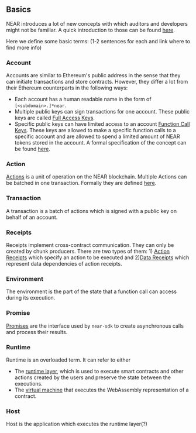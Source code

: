 ## Basics

NEAR introduces a lot of new concepts with which auditors and developers might not be familiar. A quick introduction to those can be found [here](https://docs.near.org/docs/concepts/new-to-near).

Here we define some basic terms:
(1-2 sentences for each and link where to find more info)

### Account

Accounts are similar to Ethereum's public address in the sense that they can initiate transactions and store contracts. However, they differ a lot from their Ethereum counterparts in the following ways:

* Each account has a human readable name in the form of ``[<subdomain>.]*near``.
* Multiple public keys can sign transactions for one account. These public keys are called [Full Access Keys](https://docs.near.org/docs/concepts/account#access-keys).
* Specific public keys can have limited access to an account [Function Call Keys](https://docs.near.org/docs/concepts/account#function-call-keys). These keys are allowed to make a specific function calls to a specific account and are allowed to spend a limited amount of NEAR tokens stored in the account. A formal specification of the concept can be found [here](https://nomicon.io/DataStructures/AccessKey.html#accesskeypermissionfunctioncall).

### Action

[Actions](https://docs.near.org/docs/concepts/transaction#action) is a unit of operation on the NEAR blockchain. Multiple Actions can be batched in one transaction. Formally they are defined [here](https://nomicon.io/RuntimeSpec/Actions.html).

### Transaction

A transaction is a batch of actions which is signed with a public key on behalf of an account. 

### Receipts

Receipts implement cross-contract communication. They can only be created by chunk producers. There are two types of them: 1) [Action Receipts](https://nomicon.io/RuntimeSpec/Receipts.html#actionreceipt) which specify an action to be executed and 2)[Data Receipts](https://nomicon.io/RuntimeSpec/Receipts.html#datareceipt) which represent data dependencies of action receipts.

### Environment

The environment is the part of the state that a function call can access during its execution.

### Promise

[Promises](https://nomicon.io/RuntimeSpec/Components/BindingsSpec/PromisesAPI.html) are the interface used by ``near-sdk`` to create asynchronous calls and process their results.

### Runtime

Runtime is an overloaded term. It can refer to either 
* The [runtime layer](https://nomicon.io/RuntimeSpec/Runtime.html#runtime), which is used to execute smart contracts and other actions created by the users and preserve the state between the executions. 
* The [virtual machine](https://wasmer.io/) that executes the WebAssembly representation of a contract.

### Host

Host is the application which executes the runtime layer(?)